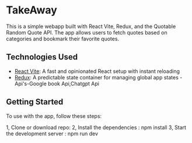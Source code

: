 # TakeAway
This is a simple webapp built with React Vite, Redux, and the Quotable Random Quote API. The app allows users to fetch quotes based on categories and bookmark their favorite quotes.

## Technologies Used
- [React Vite](https://vitejs.dev/): A fast and opinionated React setup with instant reloading
- [Redux](https://redux.js.org/): A predictable state container for managing global app states
-Api's-Google book Api,Chatgpt Api


## Getting Started

To use with the app, follow these steps:

1, Clone or download repo:
2, Install the dependencies : npm install
3, Start the development server : npm run dev
